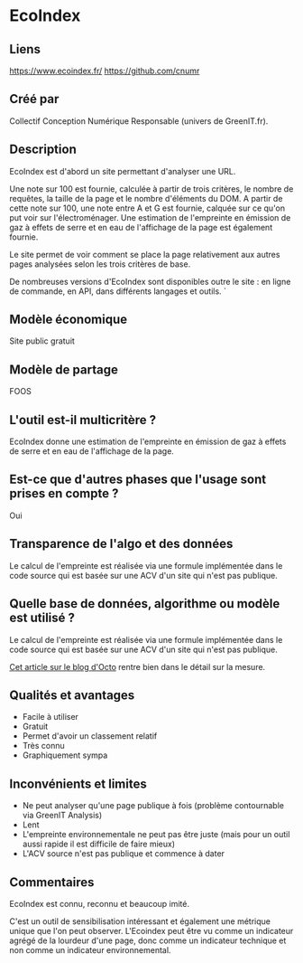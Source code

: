 # EcoIndex

## Liens

https://www.ecoindex.fr/
https://github.com/cnumr

## Créé par

Collectif Conception Numérique Responsable (univers de GreenIT.fr).

## Description

EcoIndex est d'abord un site permettant d'analyser une URL.

Une note sur 100 est fournie, calculée à partir de trois critères, le nombre de requêtes, la taille de la page et le nombre d'éléments du DOM. 
A partir de cette note sur 100, une note entre A et G est fournie, calquée sur ce qu'on put voir sur l'électroménager.
Une estimation de l'empreinte en émission de gaz à effets de serre et en eau de l'affichage de la page est également fournie.

Le site permet de voir comment se place la page relativement aux autres pages analysées selon les trois critères de base.

De nombreuses versions d'EcoIndex sont disponibles outre le site : en ligne de commande, en API, dans différents langages et outils.
`
## Modèle économique

Site public gratuit

## Modèle de partage

FOOS

## L'outil est-il multicritère ?

EcoIndex donne une estimation de l'empreinte en émission de gaz à effets de serre et en eau de l'affichage de la page.

## Est-ce que d'autres phases que l'usage sont prises en compte ?

Oui

## Transparence de l'algo et des données

Le calcul de l'empreinte est réalisée via une formule implémentée dans le code source qui est basée sur une ACV d'un site qui n'est pas publique.

## Quelle base de données, algorithme ou modèle est utilisé ?

Le calcul de l'empreinte est réalisée via une formule implémentée dans le code source qui est basée sur une ACV d'un site qui n'est pas publique.

[Cet article sur le blog d'Octo](https://blog.octo.com/sous-le-capot-de-la-mesure-ecoindex) rentre bien dans le détail sur la mesure.

## Qualités et avantages

- Facile à utiliser
- Gratuit
- Permet d'avoir un classement relatif
- Très connu
- Graphiquement sympa

## Inconvénients et limites

- Ne peut analyser qu'une page publique à fois (problème contournable via GreenIT Analysis)
- Lent
- L'empreinte environnementale ne peut pas être juste (mais pour un outil aussi rapide il est difficile de faire mieux)
- L'ACV source n'est pas publique et commence à dater

## Commentaires

EcoIndex est connu, reconnu et beaucoup imité.

C'est un outil de sensibilisation intéressant et également une métrique unique que l'on peut observer. L'Ecoindex peut être vu comme un indicateur agrégé de la lourdeur d'une page, donc comme un indicateur technique et non comme un indicateur environnemental.

